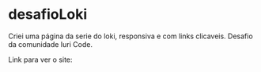 # desafioLoki
Criei uma página da serie do loki, responsiva e com links clicaveis. Desafio da comunidade Iuri Code.

Link para ver o site:
